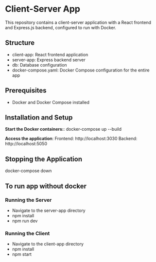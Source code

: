 # Client-Server App

This repository contains a client-server application with a React frontend and Express.js backend, configured to run with Docker.

## Structure
  - client-app: React frontend application
  - server-app: Express backend server
  - db: Database configuration
  - docker-compose.yaml: Docker Compose configuration for the entire app

## Prerequisites
  - Docker and Docker Compose installed

## Installation and Setup

**Start the Docker containers:**:
  docker-compose up --build

**Access the application**:
  Frontend: http://localhost:3030
  Backend: http://localhost:5050

## Stopping the Application
  docker-compose down

## To run app without docker
  ### Running the Server
  - Navigate to the server-app directory
  - npm install
  - npm run dev

  ### Running the Client
  - Navigate to the client-app directory
  - npm install
  - npm start
